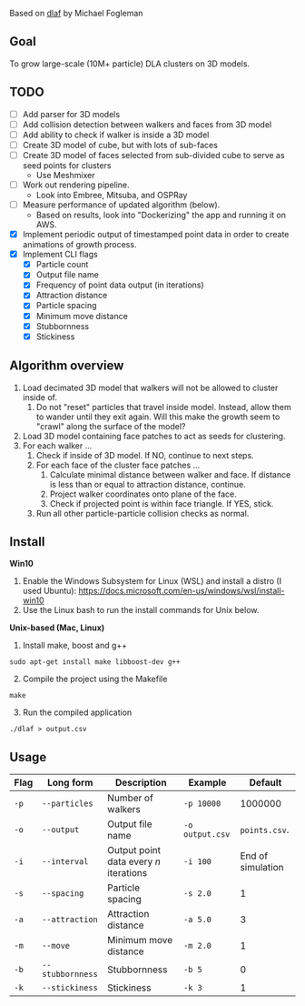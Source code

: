 Based on [dlaf](https://github.com/fogleman/dlaf) by Michael Fogleman

## Goal
To grow large-scale (10M+ particle) DLA clusters on 3D models.

## TODO
- [ ] Add parser for 3D models
- [ ] Add collision detection between walkers and faces from 3D model
- [ ] Add ability to check if walker is inside a 3D model
- [ ] Create 3D model of cube, but with lots of sub-faces
- [ ] Create 3D model of faces selected from sub-divided cube to serve as seed points for clusters
  * Use Meshmixer
- [ ] Work out rendering pipeline.
  * Look into Embree, Mitsuba, and OSPRay
- [ ] Measure performance of updated algorithm (below).
  * Based on results, look into "Dockerizing" the app and running it on AWS.
- [X] Implement periodic output of timestamped point data in order to create animations of growth process.
- [X] Implement CLI flags
  - [X] Particle count
  - [X] Output file name
  - [X] Frequency of point data output (in iterations)
  - [X] Attraction distance
  - [X] Particle spacing
  - [X] Minimum move distance
  - [X] Stubbornness
  - [X] Stickiness

## Algorithm overview
1. Load decimated 3D model that walkers will not be allowed to cluster inside of.
   1. Do not "reset" particles that travel inside model. Instead, allow them to wander until they exit again. Will this make the growth seem to "crawl" along the surface of the model?
2. Load 3D model containing face patches to act as seeds for clustering.
3. For each walker ...
   1. Check if inside of 3D model. If NO, continue to next steps.
   2. For each face of the cluster face patches ...
      1. Calculate minimal distance between walker and face. If distance is less than or equal to attraction distance, continue.
      2. Project walker coordinates onto plane of the face.
      3. Check if projected point is within face triangle. If YES, stick.
   3. Run all other particle-particle collision checks as normal.

## Install

**Win10**
1. Enable the Windows Subsystem for Linux (WSL) and install a distro (I used Ubuntu): https://docs.microsoft.com/en-us/windows/wsl/install-win10
2. Use the Linux bash to run the install commands for Unix below.

**Unix-based (Mac, Linux)**
1. Install make, boost and g++
```
sudo apt-get install make libboost-dev g++
```
2. Compile the project using the Makefile
```
make
```
3. Run the compiled application
```
./dlaf > output.csv
```

## Usage

| Flag | Long form        | Description                            | Example         | Default           |
|---   |---               |---                                     |---              |---                |
| `-p` | `--particles`    | Number of walkers                      | `-p 10000`      | 1000000           |
| `-o` | `--output`       | Output file name                       | `-o output.csv` | `points.csv`.     |
| `-i` | `--interval`     | Output point data every _n_ iterations | `-i 100`        | End of simulation |
| `-s` | `--spacing`      | Particle spacing                       | `-s 2.0`        | 1                 |
| `-a` | `--attraction`   | Attraction distance                    | `-a 5.0`        | 3                 |
| `-m` | `--move`         | Minimum move distance                  | `-m 2.0`        | 1                 |
| `-b` | `--stubbornness` | Stubbornness                           | `-b 5`          | 0                 |
| `-k` | `--stickiness`   | Stickiness                             | `-k 3`          | 1                 |